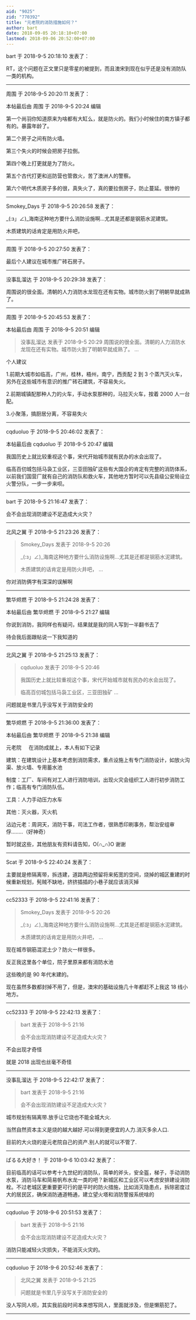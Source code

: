 ```yaml
---
aid: "9025"
zid: "770392"
title: "元老院的消防措施如何？"
author: bart
date: 2018-09-05 20:18:10+07:00
lastmod: 2018-09-06 20:52:00+07:00
---
```


bart 于 2018-9-5 20:18:10 发表了：

RT，这个问题在正文里只是零星的被提到，而且澳宋到现在似乎还是没有消防队一类的机构。

---

周围 于 2018-9-5 20:20:11 发表了：

本帖最后由 周围 于 2018-9-5 20:24 编辑

第一个尚羽你知道原来为啥都有大缸么，就是防火的。我们小时候住的南方镇子都有的。暴露年龄了。

第二个房子之间有防火墙。

第三个失火的时候会把房子拉倒。

第四个晚上打更就是为了防火。

第五个古代打更和巡防营也管救火，苦了澳洲人的警察。

第六个明代木质房子多的很，真失火了，真的要拉倒房子，防止蔓延。很惨的

---

Smokey_Days 于 2018-9-5 20:26:58 发表了：

\_(:з」∠)\_海南这种地方要什么消防设施啊...尤其是还都是钢筋水泥建筑。

木质建筑的话肯定是用防火井吧，

---

周围 于 2018-9-5 20:27:50 发表了：

最后个人建议在城市推广砖石房子。

---

没事乱溜达 于 2018-9-5 20:29:38 发表了：

周围说的很全面。清朝的人力消防水龙现在还有实物。城市防火到了明朝早就成熟了。

---

周围 于 2018-9-5 20:45:53 发表了：

本帖最后由 周围 于 2018-9-5 20:51 编辑

> 没事乱溜达 发表于 2018-9-5 20:29 周围说的很全面。清朝的人力消防水龙现在还有实物。城市防火到了明朝早就成熟了。 ...

个人建议

1.前期大城市如临高，广州，桂林，梧州，南宁，西贡配 2 到 3 个蒸汽灭火车，另外在这些城市有意识的推广砖石建筑，不容易失火。

2.前期城镇配那种人力的火车，手动水泵那种的，马拉灭火车，按着 2000 人一台配。

3.小聚落，搞厨居分离，不容易失火

---

cqduoluo 于 2018-9-5 20:46:02 发表了：

本帖最后由 cqduoluo 于 2018-9-5 20:47 编辑

我国历史上就比较重视这个事，宋代开始城市就有民办的水会出现了。

临高百仞城包括马袅工业区，三亚田独矿这些有大国企的肯定有完整的消防体系，以前我们国营厂就有自己的消防队和救火车，其他地方暂时可以先县级公安局设立火警分队，一步一步来呗。

---

bart 于 2018-9-5 21:16:47 发表了：

会不会出现消防建设不足造成大火灾？

---

北风之翼 于 2018-9-5 21:23:26 发表了：

> Smokey_Days 发表于 2018-9-5 20:26
>
> \_(:з」∠)\_海南这种地方要什么消防设施啊...尤其是还都是钢筋水泥建筑。
>
> 木质建筑的话肯定是用防火井吧， ...

你对消防俩字有深深的误解啊

---

繁华烬燃 于 2018-9-5 21:24:28 发表了：

本帖最后由 繁华烬燃 于 2018-9-5 21:27 编辑

你说到消防，我同样也有疑问，结果就是我的同人写到一半翻书去了

待会我后面跟帖说一下我知道的

---

北风之翼 于 2018-9-5 21:25:13 发表了：

> cqduoluo 发表于 2018-9-5 20:46
>
> 我国历史上就比较重视这个事，宋代开始城市就有民办的水会出现了。
>
> 临高百仞城包括马袅工业区，三亚田独矿 ...

问题就是书里几乎没写关于消防安全的

---

繁华烬燃 于 2018-9-5 21:36:00 发表了：

本帖最后由 繁华烬燃 于 2018-9-5 21:38 编辑

元老院     在消防成就上，本人有如下记录

建筑：在建筑设计上基本考虑到消防需求，重点设施上有专门消防设计，如放火沟渠、放火墙、专用蓄水池

制度：工厂、车间有对工人进行消防培训，出现火灾会组织工人进行初步消防工作；临高有专门消防队伍。

工具：人力手动压力水车

其他：灭火器，灭火机

沾边元老：周洞天，消防干事，司法工作者，很熟悉印刷事务，帮治安组审俘........（好神奇）

暂时就这些，其他朋友有资料请告知，O(∩_∩)O 谢谢

---

Scat 于 2018-9-5 22:40:24 发表了：

主要就是修隔离带，拆违建，道路两边预留将来拓宽的空间，烧掉的城区重建的时候重新规划，髡贼不缺地，挤挤插插的小巷子就应该消灭掉

---

cc52333 于 2018-9-5 22:41:16 发表了：

> Smokey_Days 发表于 2018-9-5 20:26
>
> \_(:з」∠)\_海南这种地方要什么消防设施啊...尤其是还都是钢筋水泥建筑。
>
> 木质建筑的话肯定是用防火井吧， ...

现在城市钢筋混泥土少？防火一样很多。

反正我这里各个单位，院子里原来都有消防水池

这些晚的是 90 年代末建的。

现在虽然多数都封掉不用了，但是，澳宋的基础设施几十年都赶不上我这 18 线小地方。

---

cc52333 于 2018-9-5 22:42:13 发表了：

> bart 发表于 2018-9-5 21:16
>
> 会不会出现消防建设不足造成大火灾？

不会出现才奇怪

就是 2018 出现也丝毫不奇怪

---

没事乱溜达 于 2018-9-5 22:42:17 发表了：

> bart 发表于 2018-9-5 21:16
>
> 会不会出现消防建设不足造成大火灾？

城市规划有隔离带.放手让它烧也不能全城大火.

当然自然资本主义是烧的越大越好.可以得到更便宜的人力.消灭多余人口.

目前的大火烧的是元老院自己的资产.别人的就可以不管了.

---

ぱるる大好き！ 于 2018-9-6 10:03:42 发表了：

目前临高的话可以参考十九世纪的消防队，简单的斧头，安全盔，梯子，手动消防水泵，消防马车和简易帆布水龙一类的吧？新城区和工业区可以考虑安排建设消防栓。不过老城区更重要更可行的是平时的防火措施，比如消灭隐患点，拆除密度过大的居民区，确保消防通道畅通，建立望火塔和消防警报系统啥的

---

cqduoluo 于 2018-9-6 20:51:53 发表了：

> bart 发表于 2018-9-5 21:16
>
> 会不会出现消防建设不足造成大火灾？

消防只能减轻火灾损失，不能消灭火灾的。

---

cqduoluo 于 2018-9-6 20:52:46 发表了：

> 北风之翼 发表于 2018-9-5 21:25
>
> 问题就是书里几乎没写关于消防安全的

没人写同人呗，其实我前段时间本来想写同人，里面就涉及，但是懒筋犯了。

---
